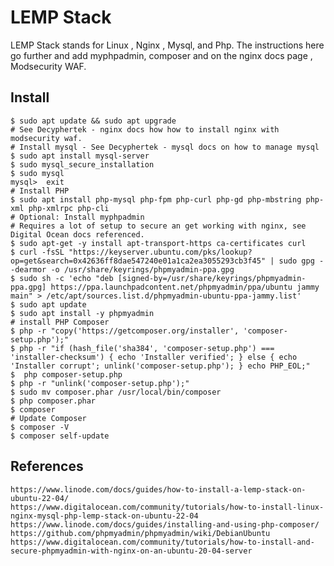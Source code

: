 LEMP Stack
==========

LEMP Stack stands for Linux , Nginx , Mysql, and Php. The instructions here go further
and add myphpadmin, composer and on the nginx docs page , Modsecurity WAF. 

Install
-------

    $ sudo apt update && sudo apt upgrade
    # See Decyphertek - nginx docs how how to install nginx with modsecurity waf. 
    # Install mysql - See Decyphertek - mysql docs on how to manage mysql 
    $ sudo apt install mysql-server
    $ sudo mysql_secure_installation
    $ sudo mysql
    mysql>  exit
    # Install PHP
    $ sudo apt install php-mysql php-fpm php-curl php-gd php-mbstring php-xml php-xmlrpc php-cli
    # Optional: Install myphpadmin
    # Requires a lot of setup to secure an get working with nginx, see Digital Ocean docs referenced. 
    $ sudo apt-get -y install apt-transport-https ca-certificates curl
    $ curl -fsSL "https://keyserver.ubuntu.com/pks/lookup?op=get&search=0x42636ff8dae547240e01a1ca2ea3055293cb3f45" | sudo gpg --dearmor -o /usr/share/keyrings/phpmyadmin-ppa.gpg
    $ sudo sh -c 'echo "deb [signed-by=/usr/share/keyrings/phpmyadmin-ppa.gpg] https://ppa.launchpadcontent.net/phpmyadmin/ppa/ubuntu jammy main" > /etc/apt/sources.list.d/phpmyadmin-ubuntu-ppa-jammy.list'
    $ sudo apt update
    $ sudo apt install -y phpmyadmin
    # install PHP Composer 
    $ php -r "copy('https://getcomposer.org/installer', 'composer-setup.php');"
    $ php -r "if (hash_file('sha384', 'composer-setup.php') === 'installer-checksum') { echo 'Installer verified'; } else { echo 'Installer corrupt'; unlink('composer-setup.php'); } echo PHP_EOL;"
    $  php composer-setup.php
    $ php -r "unlink('composer-setup.php');"
    $ sudo mv composer.phar /usr/local/bin/composer
    $ php composer.phar
    $ composer
    # Update Composer
    $ composer -V
    $ composer self-update

References
----------

    https://www.linode.com/docs/guides/how-to-install-a-lemp-stack-on-ubuntu-22-04/
    https://www.digitalocean.com/community/tutorials/how-to-install-linux-nginx-mysql-php-lemp-stack-on-ubuntu-22-04
    https://www.linode.com/docs/guides/installing-and-using-php-composer/
    https://github.com/phpmyadmin/phpmyadmin/wiki/DebianUbuntu
    https://www.digitalocean.com/community/tutorials/how-to-install-and-secure-phpmyadmin-with-nginx-on-an-ubuntu-20-04-server